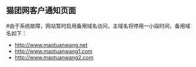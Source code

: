 ## 猫团网客户通知页面

#由于系统故障，网站暂时启用备用域名访问，主域名将停用一小段时间，备用域名如下：
- http://www.maotuanwang.net
- http://www.maotuanwang1.com
- http://www.maotuanwang2.com
